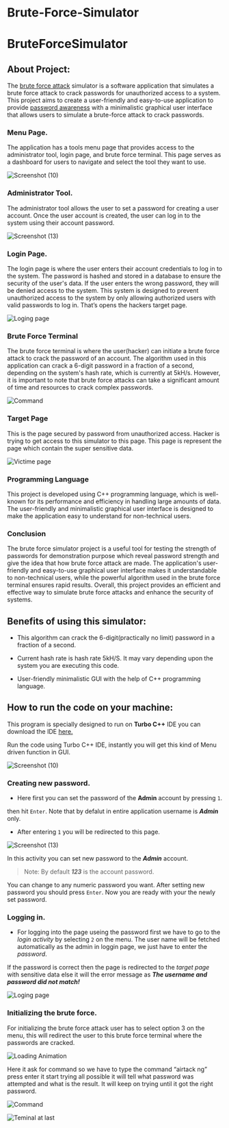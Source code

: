 # Brute-Force-Simulator
# BruteForceSimulator

## About Project:

The [brute force attack](https://en.wikipedia.org/wiki/Brute-force_attack) simulator is a software application that simulates a brute force attack to crack passwords for unauthorized access to a system. This project aims to create a user-friendly and easy-to-use application to provide [password awareness](https://www.cisa.gov/sites/default/files/publications/Cybersecurity%20Awareness%20Month%202021%20-%20Creating%20Passwords%20Tip%20Sheet.pdf) with a minimalistic graphical user interface that allows users to simulate a brute-force attack to crack passwords.

### Menu Page.

The application has a tools menu page that provides access to the administrator tool, login page, and brute force terminal. This page serves as a dashboard for users to navigate and select the tool they want to use.

![Screenshot (10)](https://user-images.githubusercontent.com/96857515/205456749-c58e1fe8-ee1a-4ec6-a8b9-5631f8fa82bf.png)

### Administrator Tool.

The administrator tool allows the user to set a password for creating a user account. Once the user account is created, the user can log in to the system using their account password. 

![Screenshot (13)](https://user-images.githubusercontent.com/96857515/205457265-34d4b67c-6964-49e1-839f-f8fc0cb04625.png)

### Login Page.

The login page is where the user enters their account credentials to log in to the system. The password is hashed and stored in a database to ensure the security of the user's data. If the user enters the wrong password, they will be denied access to the system. This system is designed to prevent unauthorized access to the system by only allowing authorized users with valid passwords to log in. That’s opens the hackers target page.

![Loging page](https://user-images.githubusercontent.com/96857515/225788771-b3340d4c-f7cd-4549-adcc-732d6e755bca.png)

### Brute Force Terminal

The brute force terminal is where the user(hacker) can initiate a brute force attack to crack the password of an account. The algorithm used in this application can crack a 6-digit password in a fraction of a second, depending on the system's hash rate, which is currently at 5kH/s. However, it is important to note that brute force attacks can take a significant amount of time and resources to crack complex passwords.

![Command](https://user-images.githubusercontent.com/96857515/225788913-42be08a4-2d10-4774-ab04-aad377dda6a7.png)

### Target Page

This is the page secured by password from unauthorized access. Hacker is trying to get access to this simulator to this page. This page is represent the page which contain the super sensitive data.

![Victime page](https://user-images.githubusercontent.com/96857515/225789659-a7aa52af-0390-4cbd-8a5a-6e31020f07cc.png)

### Programming Language

This project is developed using C++ programming language, which is well-known for its performance and efficiency in handling large amounts of data. The user-friendly and minimalistic graphical user interface is designed to make the application easy to understand for non-technical users.

### Conclusion

The brute force simulator project is a useful tool for testing the strength of passwords for demonstration purpose which reveal password strength and give the idea that how brute force attack are made. The application's user-friendly and easy-to-use graphical user interface makes it understandable to non-technical users, while the powerful algorithm used in the brute force terminal ensures rapid results. Overall, this project provides an efficient and effective way to simulate brute force attacks and enhance the security of systems.

## Benefits of using this simulator:

* This algorithm can crack the 6-digit(practically no limit) password in a fraction of a second.

* Current hash rate is hash rate 5kH/S. It may vary depending upon the system you are executing this code.

* User-friendly minimalistic GUI with the help of C++ programming language.

## How to run the code on your machine:

This program is specially designed to run on **Turbo C++** IDE you can download the IDE [here.](https://developerinsider.co/download-turbo-c-for-windows-7-8-8-1-and-windows-10-32-64-bit-full-screen/)

Run the code using Turbo C++ IDE, instantly you will get this kind of Menu driven function in GUI.

![Screenshot (10)](https://user-images.githubusercontent.com/96857515/205456749-c58e1fe8-ee1a-4ec6-a8b9-5631f8fa82bf.png)

### Creating new password.

* Here first you can set the password of the **Admin** account by pressing `1`.

then hit `Enter`. Note that by defalut in entire application username is ***Admin*** only.

* After entering `1` you will be redirected to this page.

![Screenshot (13)](https://user-images.githubusercontent.com/96857515/205457265-34d4b67c-6964-49e1-839f-f8fc0cb04625.png)

In this activity you can set new password to the ***Admin*** account. 

>Note: By default ***123*** is the account password.

You can change to any numeric password you want. After setting new password you should press `Enter`. Now you are ready with your the newly set password.

### Logging in.

* For logging into the page useing the password first we have to go to the *login activity* by selecting `2` on the menu. The user name will be fetched automatically as the admin in loggin page, we just have to enter the *password*.

If the password is correct then the page is redirected to the *target page* with sensitive data else it will the error message as ***The username and password did not match!***

![Loging page](https://user-images.githubusercontent.com/96857515/225815175-a32edde7-3e50-4a74-86cf-6c6fa3c72dde.png)

### Initializing the brute force.

For initializing the brute force attack user has to select option 3 on the menu, this will redirect the user to this brute force terminal where the passwords are cracked.

![Loading Animation](https://user-images.githubusercontent.com/96857515/225815399-d5f21eba-eb67-4a2b-92b1-4c6e6796a78d.png)

Here it ask for command so we have to type the command “airtack ng” press enter it start trying all possible it will tell what password was attempted and what is the result. It will keep on trying until it got the right password. 

![Command](https://user-images.githubusercontent.com/96857515/225815268-426eb1e6-cbe5-47a1-a4bb-5b1d6b1831e2.png)

![Teminal at last](https://user-images.githubusercontent.com/96857515/225815028-c43093a9-1f16-40a9-9c2a-6f4b7241b159.png)
